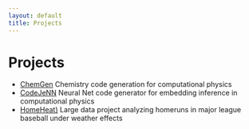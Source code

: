 ```yaml
---
layout: default
title: Projects
---
```


# Projects

- [ChemGen](https://github.com/drryjoh/chemgen) Chemistry code generation for computational physics
- [CodeJeNN](https://github.com/jarcities/CodeJeNN) Neural Net code generator for embedding inference in computational physics
- [HomeHeat)](https://github.com/drryjoh/homerheat) Large data project analyzing homeruns in major league baseball under weather effects

